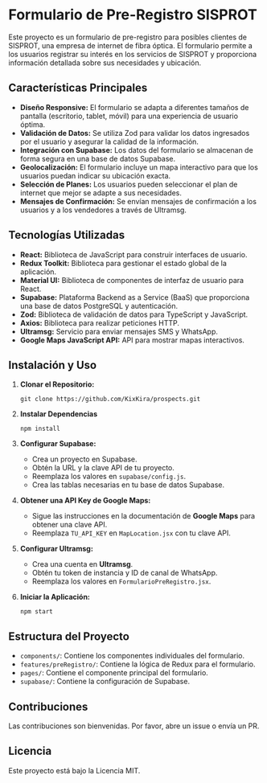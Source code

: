 # Formulario de Pre-Registro SISPROT

Este proyecto es un formulario de pre-registro para posibles clientes de SISPROT, una empresa de internet de fibra óptica. El formulario permite a los usuarios registrar su interés en los servicios de SISPROT y proporciona información detallada sobre sus necesidades y ubicación.

## Características Principales

* **Diseño Responsive:** El formulario se adapta a diferentes tamaños de pantalla (escritorio, tablet, móvil) para una experiencia de usuario óptima.
* **Validación de Datos:** Se utiliza Zod para validar los datos ingresados por el usuario y asegurar la calidad de la información.
* **Integración con Supabase:** Los datos del formulario se almacenan de forma segura en una base de datos Supabase.
* **Geolocalización:** El formulario incluye un mapa interactivo para que los usuarios puedan indicar su ubicación exacta.
* **Selección de Planes:** Los usuarios pueden seleccionar el plan de internet que mejor se adapte a sus necesidades.
* **Mensajes de Confirmación:** Se envían mensajes de confirmación a los usuarios y a los vendedores a través de Ultramsg.

## Tecnologías Utilizadas

* **React:** Biblioteca de JavaScript para construir interfaces de usuario.
* **Redux Toolkit:** Biblioteca para gestionar el estado global de la aplicación.
* **Material UI:** Biblioteca de componentes de interfaz de usuario para React.
* **Supabase:** Plataforma Backend as a Service (BaaS) que proporciona una base de datos PostgreSQL y autenticación.
* **Zod:** Biblioteca de validación de datos para TypeScript y JavaScript.
* **Axios:** Biblioteca para realizar peticiones HTTP.
* **Ultramsg:** Servicio para enviar mensajes SMS y WhatsApp.
* **Google Maps JavaScript API:** API para mostrar mapas interactivos.

## Instalación y Uso

1. **Clonar el Repositorio:**
   ```
   git clone https://github.com/KixKira/prospects.git
   ```

2. **Instalar Dependencias**
   ```
   npm install
   ```

3. **Configurar Supabase:**
   * Crea un proyecto en Supabase.
   * Obtén la URL y la clave API de tu proyecto.
   * Reemplaza los valores en `supabase/config.js`.
   * Crea las tablas necesarias en tu base de datos Supabase.

4. **Obtener una API Key de Google Maps:**
   * Sigue las instrucciones en la documentación de **Google Maps** para obtener una clave API.
   * Reemplaza `TU_API_KEY` en `MapLocation.jsx` con tu clave API.

5. **Configurar Ultramsg:**
   * Crea una cuenta en **Ultramsg**.
   * Obtén tu token de instancia y ID de canal de WhatsApp.
   * Reemplaza los valores en `FormularioPreRegistro.jsx`.

6. **Iniciar la Aplicación:**
   ```
   npm start
   ```

## Estructura del Proyecto
* `components/`: Contiene los componentes individuales del formulario.
* `features/preRegistro/`: Contiene la lógica de Redux para el formulario.
* `pages/`: Contiene el componente principal del formulario.
* `supabase/`: Contiene la configuración de Supabase.

## Contribuciones
Las contribuciones son bienvenidas. Por favor, abre un issue o envía un PR.

## Licencia
Este proyecto está bajo la Licencia MIT.